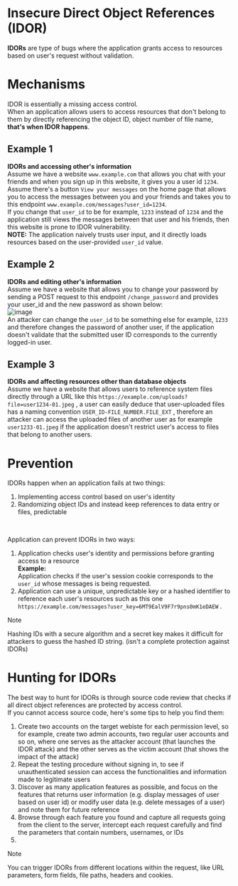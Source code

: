 # Insecure Direct Object References (IDOR)
**IDORs** are type of bugs where the application grants access to resources based on user's request without validation.</br>
# Mechanisms
IDOR is essentially a missing access control.</br>
When an application allows users to access resources that don't belong to them by directly referencing the object ID, object number of file name, **that's when IDOR happens**.
## Example 1
**IDORs and accessing other's information** </br>
Assume we have a website `www.example.com` that allows you chat with your friends and when you sign up in this website, it gives you a user id `1234`. </br>
Assume there's a button `View your messages` on the home page that allows you to access the messages between you and your friends and takes you to this endpoint `www.example.com/messages?user_id=1234`.</br>
If you change that `user_id` to be for example, `1233` instead of `1234` and the application still views the messages between that user and his friends, then this website is prone to IDOR vulnerability.</br>
**NOTE:** The application naively trusts user input, and it directly loads resources based on the user-provided `user_id` value.</br>

## Example 2
**IDORs and editing other's information** </br>
Assume we have a website that allows you to change your password by sending a POST request to this endpoint `/change_password` and provides your user_id and the new password as shown below:</br>
![image](https://github.com/user-attachments/assets/4c295c64-50c8-4a50-8ef5-8f4480664a01) </br>
An attacker can change the `user_id` to be something else for example, `1233` and therefore changes the password of another user, if the application doesn't validate that the submitted user ID corresponds to the currently logged-in user.</br>

## Example 3 
**IDORs and affecting resources other than database objects** </br>
Assume we have a website that allows users to reference system files directly through a URL like this `https://example.com/uploads?file=user1234-01.jpeg` , a user can easily deduce that user-uploaded files has a naming convention `USER_ID-FILE_NUMBER.FILE_EXT` , therefore an attacker can access the uploaded files of another user as for example `user1233-01.jpeg` if the application doesn't restrict user's access to files that belong to another users.</br>

# Prevention
IDORs happen when an application fails at two things:</br>
1. Implementing access control based on user's identity
2. Randomizing object IDs and instead keep references to data entry or files, predictable
</br>

Application can prevent IDORs in two ways:</br>
1. Application checks user's identity and permissions before granting access to a resource</br>
  **Example:** </br>
  Application checks if the user's session cookie corresponds to the `user_id` whose messages is being requested. 
2. Application can use a unique, unpredictable key or a hashed identifier to reference each user's resources such as this one `https://example.com/messages?user_key=6MT9EalV9F7r9pns0mK1eDAEW` .</br>
>[!Note]
>Hashing IDs with a secure algorithm and a secret key makes it difficult for attackers to guess the hashed ID string. (isn't a complete protection against IDORs)</br>

# Hunting for IDORs 
The best way to hunt for IDORs is through source code review that checks if all direct object references are protected by access control. </br>
If you cannot access source code, here's some tips to help you find them:</br>
1. Create two accounts on the target webiste for each permission level, so for example, create two admin accounts, two regular user accounts and so on, where one serves as the attacker account (that launches the IDOR attack) and the other serves as the victim account (that shows the impact of the attack)
2. Repeat the testing procedure without signing in, to see if unauthenticated session can access the functionalities and information made to legitimate users
3. Discover as many application features as possible, and focus on the features that returns user information (e.g. display messages of user based on user id) or modify user data (e.g. delete messages of a user) and note them for future reference
4. Browse through each feature you found and capture all requests going from the client to the server, intercept each request carefully and find the parameters that contain numbers, usernames, or IDs
5.  </br>

>[!Note]
>You can trigger IDORs from different locations within the request, like URL parameters, form fields, file paths, headers and cookies.</br>
